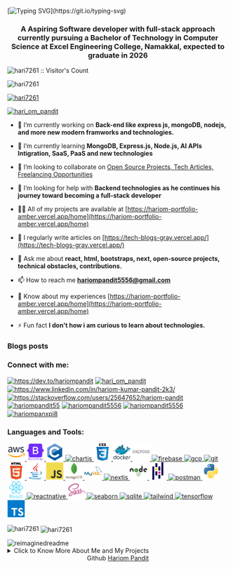 [![Typing SVG](https://readme-typing-svg.demolab.com?font=Fira+Code&pause=1000&width=435&lines=Hii+there!+I+am+Hariom%2C+an+aspiring+software+developer.)](https://git.io/typing-svg)
<h3 align="center">A Aspiring Software developer with full-stack approach currently pursuing a Bachelor of Technology in Computer Science at Excel Engineering College, Namakkal, expected to graduate in 2026</h3>
<img src="https://profile-counter.glitch.me/{hari7261}/count.svg" alt="hari7261 :: Visitor's Count" />

<p align="left"> <img src="https://komarev.com/ghpvc/?username=hari7261&label=Profile%20views&color=0e75b6&style=flat" alt="hari7261" /> </p>

<p align="left"> <a href="https://github.com/ryo-ma/github-profile-trophy"><img src="https://github-profile-trophy.vercel.app/?username=hari7261" alt="hari7261" /></a> </p>

<p align="left"> <a href="https://twitter.com/hari_om_pandit" target="blank"><img src="https://img.shields.io/twitter/follow/hari_om_pandit?logo=twitter&style=for-the-badge" alt="hari_om_pandit" /></a> </p>

- 🔭 I’m currently working on **Back-end like express js, mongoDB, nodejs, and more new modern framworks and technologies.**

- 🌱 I’m currently learning **MongoDB, Express.js, Node.js, AI APIs Intigration, SaaS, PaaS and new technologies**

- 👯 I’m looking to collaborate on [Open Source Projects, Tech Articles, Freelancing Opportunities](https://tech-blogs-gray.vercel.app/)

- 🤝 I’m looking for help with **Backend technologies as he continues his journey toward becoming a full-stack developer**

- 👨‍💻 All of my projects are available at [https://hariom-portfolio-amber.vercel.app/home](https://hariom-portfolio-amber.vercel.app/home)

- 📝 I regularly write articles on [https://tech-blogs-gray.vercel.app/](https://tech-blogs-gray.vercel.app/)

- 💬 Ask me about **react, html, bootstraps, next, open-source projects, technical obstacles, contributions.**

- 📫 How to reach me **hariompandit5556@gmail.com**

- 📄 Know about my experiences [https://hariom-portfolio-amber.vercel.app/home](https://hariom-portfolio-amber.vercel.app/home)

- ⚡ Fun fact **I don't how i am curious to learn about technologies.**

### Blogs posts
<!-- BLOG-POST-LIST:START -->
<!-- BLOG-POST-LIST:END -->

<h3 align="left">Connect with me:</h3>
<p align="left">
<a href="https://dev.to/https://dev.to/hariompandit" target="blank"><img align="center" src="https://raw.githubusercontent.com/rahuldkjain/github-profile-readme-generator/master/src/images/icons/Social/devto.svg" alt="https://dev.to/hariompandit" height="30" width="40" /></a>
<a href="https://twitter.com/hari_om_pandit" target="blank"><img align="center" src="https://raw.githubusercontent.com/rahuldkjain/github-profile-readme-generator/master/src/images/icons/Social/twitter.svg" alt="hari_om_pandit" height="30" width="40" /></a>
<a href="https://linkedin.com/in/https://www.linkedin.com/in/hariom-kumar-pandit-2k3/" target="blank"><img align="center" src="https://raw.githubusercontent.com/rahuldkjain/github-profile-readme-generator/master/src/images/icons/Social/linked-in-alt.svg" alt="https://www.linkedin.com/in/hariom-kumar-pandit-2k3/" height="30" width="40" /></a>
<a href="https://stackoverflow.com/users/https://stackoverflow.com/users/25647652/hariom-pandit" target="blank"><img align="center" src="https://raw.githubusercontent.com/rahuldkjain/github-profile-readme-generator/master/src/images/icons/Social/stack-overflow.svg" alt="https://stackoverflow.com/users/25647652/hariom-pandit" height="30" width="40" /></a>
<a href="https://www.codechef.com/users/hariompandit55" target="blank"><img align="center" src="https://cdn.jsdelivr.net/npm/simple-icons@3.1.0/icons/codechef.svg" alt="hariompandit55" height="30" width="40" /></a>
<a href="https://www.hackerrank.com/hariompandit5556" target="blank"><img align="center" src="https://raw.githubusercontent.com/rahuldkjain/github-profile-readme-generator/master/src/images/icons/Social/hackerrank.svg" alt="hariompandit5556" height="30" width="40" /></a>
<a href="https://www.leetcode.com/hariompandit5556" target="blank"><img align="center" src="https://raw.githubusercontent.com/rahuldkjain/github-profile-readme-generator/master/src/images/icons/Social/leet-code.svg" alt="hariompandit5556" height="30" width="40" /></a>
<a href="https://auth.geeksforgeeks.org/user/hariompanxpi8" target="blank"><img align="center" src="https://raw.githubusercontent.com/rahuldkjain/github-profile-readme-generator/master/src/images/icons/Social/geeks-for-geeks.svg" alt="hariompanxpi8" height="30" width="40" /></a>
</p>

<h3 align="left">Languages and Tools:</h3>
<p align="left"> <a href="https://aws.amazon.com" target="_blank" rel="noreferrer"> <img src="https://raw.githubusercontent.com/devicons/devicon/master/icons/amazonwebservices/amazonwebservices-original-wordmark.svg" alt="aws" width="40" height="40"/> </a> <a href="https://getbootstrap.com" target="_blank" rel="noreferrer"> <img src="https://raw.githubusercontent.com/devicons/devicon/master/icons/bootstrap/bootstrap-plain-wordmark.svg" alt="bootstrap" width="40" height="40"/> </a> <a href="https://www.cprogramming.com/" target="_blank" rel="noreferrer"> <img src="https://raw.githubusercontent.com/devicons/devicon/master/icons/c/c-original.svg" alt="c" width="40" height="40"/> </a> <a href="https://www.chartjs.org" target="_blank" rel="noreferrer"> <img src="https://www.chartjs.org/media/logo-title.svg" alt="chartjs" width="40" height="40"/> </a> <a href="https://www.w3schools.com/css/" target="_blank" rel="noreferrer"> <img src="https://raw.githubusercontent.com/devicons/devicon/master/icons/css3/css3-original-wordmark.svg" alt="css3" width="40" height="40"/> </a> <a href="https://www.docker.com/" target="_blank" rel="noreferrer"> <img src="https://raw.githubusercontent.com/devicons/devicon/master/icons/docker/docker-original-wordmark.svg" alt="docker" width="40" height="40"/> </a> <a href="https://expressjs.com" target="_blank" rel="noreferrer"> <img src="https://raw.githubusercontent.com/devicons/devicon/master/icons/express/express-original-wordmark.svg" alt="express" width="40" height="40"/> </a> <a href="https://firebase.google.com/" target="_blank" rel="noreferrer"> <img src="https://www.vectorlogo.zone/logos/firebase/firebase-icon.svg" alt="firebase" width="40" height="40"/> </a> <a href="https://cloud.google.com" target="_blank" rel="noreferrer"> <img src="https://www.vectorlogo.zone/logos/google_cloud/google_cloud-icon.svg" alt="gcp" width="40" height="40"/> </a> <a href="https://git-scm.com/" target="_blank" rel="noreferrer"> <img src="https://www.vectorlogo.zone/logos/git-scm/git-scm-icon.svg" alt="git" width="40" height="40"/> </a> <a href="https://www.w3.org/html/" target="_blank" rel="noreferrer"> <img src="https://raw.githubusercontent.com/devicons/devicon/master/icons/html5/html5-original-wordmark.svg" alt="html5" width="40" height="40"/> </a> <a href="https://www.java.com" target="_blank" rel="noreferrer"> <img src="https://raw.githubusercontent.com/devicons/devicon/master/icons/java/java-original.svg" alt="java" width="40" height="40"/> </a> <a href="https://developer.mozilla.org/en-US/docs/Web/JavaScript" target="_blank" rel="noreferrer"> <img src="https://raw.githubusercontent.com/devicons/devicon/master/icons/javascript/javascript-original.svg" alt="javascript" width="40" height="40"/> </a> <a href="https://www.mongodb.com/" target="_blank" rel="noreferrer"> <img src="https://raw.githubusercontent.com/devicons/devicon/master/icons/mongodb/mongodb-original-wordmark.svg" alt="mongodb" width="40" height="40"/> </a> <a href="https://www.mysql.com/" target="_blank" rel="noreferrer"> <img src="https://raw.githubusercontent.com/devicons/devicon/master/icons/mysql/mysql-original-wordmark.svg" alt="mysql" width="40" height="40"/> </a> <a href="https://nextjs.org/" target="_blank" rel="noreferrer"> <img src="https://cdn.worldvectorlogo.com/logos/nextjs-2.svg" alt="nextjs" width="40" height="40"/> </a> <a href="https://nodejs.org" target="_blank" rel="noreferrer"> <img src="https://raw.githubusercontent.com/devicons/devicon/master/icons/nodejs/nodejs-original-wordmark.svg" alt="nodejs" width="40" height="40"/> </a> <a href="https://pandas.pydata.org/" target="_blank" rel="noreferrer"> <img src="https://raw.githubusercontent.com/devicons/devicon/2ae2a900d2f041da66e950e4d48052658d850630/icons/pandas/pandas-original.svg" alt="pandas" width="40" height="40"/> </a> <a href="https://postman.com" target="_blank" rel="noreferrer"> <img src="https://www.vectorlogo.zone/logos/getpostman/getpostman-icon.svg" alt="postman" width="40" height="40"/> </a> <a href="https://www.python.org" target="_blank" rel="noreferrer"> <img src="https://raw.githubusercontent.com/devicons/devicon/master/icons/python/python-original.svg" alt="python" width="40" height="40"/> </a> <a href="https://reactjs.org/" target="_blank" rel="noreferrer"> <img src="https://raw.githubusercontent.com/devicons/devicon/master/icons/react/react-original-wordmark.svg" alt="react" width="40" height="40"/> </a> <a href="https://reactnative.dev/" target="_blank" rel="noreferrer"> <img src="https://reactnative.dev/img/header_logo.svg" alt="reactnative" width="40" height="40"/> </a> <a href="https://sass-lang.com" target="_blank" rel="noreferrer"> <img src="https://raw.githubusercontent.com/devicons/devicon/master/icons/sass/sass-original.svg" alt="sass" width="40" height="40"/> </a> <a href="https://seaborn.pydata.org/" target="_blank" rel="noreferrer"> <img src="https://seaborn.pydata.org/_images/logo-mark-lightbg.svg" alt="seaborn" width="40" height="40"/> </a> <a href="https://www.sqlite.org/" target="_blank" rel="noreferrer"> <img src="https://www.vectorlogo.zone/logos/sqlite/sqlite-icon.svg" alt="sqlite" width="40" height="40"/> </a> <a href="https://tailwindcss.com/" target="_blank" rel="noreferrer"> <img src="https://www.vectorlogo.zone/logos/tailwindcss/tailwindcss-icon.svg" alt="tailwind" width="40" height="40"/> </a> <a href="https://www.tensorflow.org" target="_blank" rel="noreferrer"> <img src="https://www.vectorlogo.zone/logos/tensorflow/tensorflow-icon.svg" alt="tensorflow" width="40" height="40"/> </a> <a href="https://www.typescriptlang.org/" target="_blank" rel="noreferrer"> <img src="https://raw.githubusercontent.com/devicons/devicon/master/icons/typescript/typescript-original.svg" alt="typescript" width="40" height="40"/> </a> </p>

<p><img align="left" src="https://github-readme-stats.vercel.app/api/top-langs?username=hari7261&show_icons=true&locale=en&layout=compact" alt="hari7261" /></p>

<p>&nbsp;<img align="center" src="https://github-readme-stats.vercel.app/api?username=hari7261&show_icons=true&locale=en" alt="hari7261" /></p>

<img src="https://myreadme.vercel.app/api/embed/hari7261?panels=userstatistics,toprepositories,toplanguages,commitgraph" alt="reimaginedreadme" />



<details>
  <summary>Click to Know More About Me and My Projects</summary>

  ## Know More About Me

  I am a passionate and dedicated **full-stack web developer** and **coding enthusiast** currently pursuing a **B.Tech in Computer Science** at **Excel Engineering College**. My journey in technology is fueled by a deep interest in creating impactful software solutions that are efficient and user-friendly.

  I specialize in **front-end development**, with a strong command of **HTML, CSS, and JavaScript**. I'm constantly expanding my knowledge, recently diving deeper into **React** and **Next.js** to build more dynamic and responsive web applications. On the **backend**, I am honing my skills in **Node.js**, **Express**, and **MongoDB**, aiming to become a well-rounded full-stack developer.

  ### Key Projects:
  - **GitHub Profile Finder**: Discover and Explore GitHub Users  
    Built with **Next.js** and leveraging **GitHub API**, this tool allows seamless search and detailed display of GitHub profiles. Deployed on Vercel for scalability.  
    **[Live Demo](#)**

  - **MY-PYTHON-PROJECTS**:  
    A diverse collection of Python projects showcasing various algorithms, data structures, and small applications. Ideal for beginners and enthusiasts to explore Python programming.  
    **[GitHub](#)**

  - **Modern React Portfolio**:  
    A sleek, modern portfolio website created using React, CSS, and JavaScript. Features include a responsive design and an elegant interface to showcase skills and projects.  
    **[GitHub](#)**

  - **Foodie Recipe.io**:  
    A recipe-sharing platform for food enthusiasts. Built using React.js and API integration, it offers a user-friendly interface to discover, share, and submit recipes.  
    **[GitHub](#)**

  - **Tic-Tac-Toe Game**:  
    A browser-based Tic-Tac-Toe game offering both single-player and multiplayer modes. Designed with HTML, CSS, and JavaScript for a simple yet interactive experience.  
    **[GitHub](#)**

  - **TechFutureEmpire**:  
    A platform for discussing and sharing insights on future technology trends and innovations. Built using HTML, CSS, and JavaScript.  
    **[GitHub](#)**

  - **Connect-4 Game**:  
    A classic Connect-4 game implemented for web browsers, allowing players to enjoy this traditional game in a digital format. Developed using HTML, CSS, and JavaScript.  
    **[GitHub](#)**

  - **Hariom's Portfolio**:  
    A personal portfolio showcasing web development skills, projects, and experiences. Built with HTML, CSS, and JavaScript, offering a responsive and visually appealing design.  
    **[GitHub](#)**

  - **CodeVision**:  
    A team-based project portfolio site highlighting various projects by the CodeVision team, featuring member profiles, skills, certifications, and more. Built with HTML, CSS, and JavaScript.  
    **[GitHub](#)**

  ### Upcoming Projects

  - **CloudFlow**:  
    A SaaS project management tool with AI-powered insights.  
    **Tech Stack**: React, Node.js, MongoDB, AWS

  - **DevOps Platform**:  
    A Platform-as-a-Service (PaaS) solution for streamlined development and deployment.  
    **Tech Stack**: Docker, Kubernetes, Jenkins, Go

  - **E-commerce Engine**:  
    Robust e-commerce platform with custom features and integrations.  
    **Tech Stack**: React, Node.js, MongoDB, Stripe API

</details>


<footer align='center'>Github <a href='https://github.com/hari7261'>Hariom Pandit</a> </footer>

